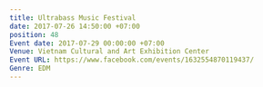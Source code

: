 ```yaml
---
title: Ultrabass Music Festival
date: 2017-07-26 14:50:00 +07:00
position: 48
Event date: 2017-07-29 00:00:00 +07:00
Venue: Vietnam Cultural and Art Exhibition Center
Event URL: https://www.facebook.com/events/1632554870119437/
Genre: EDM
---
```


